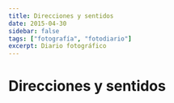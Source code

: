 ```yaml
---
title: Direcciones y sentidos
date: 2015-04-30
sidebar: false
tags: ["fotografía", "fotodiario"]
excerpt: Diario fotográfico
---
```


# Direcciones y sentidos

<Photo name="direcciones_sentidos.jpg" :breakpoints="['sm']" alt="Una farola con un edificio de fondo" />
